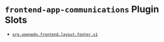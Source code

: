 # `frontend-app-communications` Plugin Slots

* [`org.openedx.frontend.layout.footer.v1`](./FooterSlot/)

